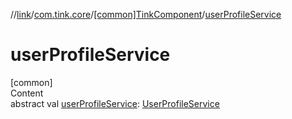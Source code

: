 //[link](../../index.md)/[com.tink.core](../index.md)/[[common]TinkComponent](index.md)/[userProfileService](user-profile-service.md)



# userProfileService  
[common]  
Content  
abstract val [userProfileService](user-profile-service.md): [UserProfileService](../../com.tink.service.user/[common]-user-profile-service/index.md)  



